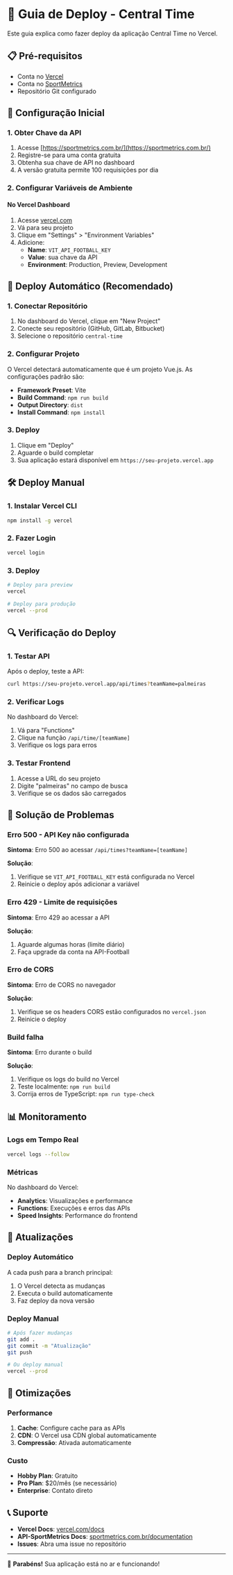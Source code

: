 # 🚀 Guia de Deploy - Central Time

Este guia explica como fazer deploy da aplicação Central Time no Vercel.

## 📋 Pré-requisitos

- Conta no [Vercel](https://vercel.com)
- Conta no [SportMetrics](https://sportmetrics.com.br/)
- Repositório Git configurado

## 🔧 Configuração Inicial

### 1. Obter Chave da API

1. Acesse [https://sportmetrics.com.br/](https://sportmetrics.com.br/)
2. Registre-se para uma conta gratuita
3. Obtenha sua chave de API no dashboard
4. A versão gratuita permite 100 requisições por dia

### 2. Configurar Variáveis de Ambiente

#### No Vercel Dashboard

1. Acesse [vercel.com](https://vercel.com)
2. Vá para seu projeto
3. Clique em "Settings" > "Environment Variables"
4. Adicione:
   - **Name**: `VIT_API_FOOTBALL_KEY`
   - **Value**: sua chave da API
   - **Environment**: Production, Preview, Development

## 🚀 Deploy Automático (Recomendado)

### 1. Conectar Repositório

1. No dashboard do Vercel, clique em "New Project"
2. Conecte seu repositório (GitHub, GitLab, Bitbucket)
3. Selecione o repositório `central-time`

### 2. Configurar Projeto

O Vercel detectará automaticamente que é um projeto Vue.js. As configurações padrão são:

- **Framework Preset**: Vite
- **Build Command**: `npm run build`
- **Output Directory**: `dist`
- **Install Command**: `npm install`

### 3. Deploy

1. Clique em "Deploy"
2. Aguarde o build completar
3. Sua aplicação estará disponível em `https://seu-projeto.vercel.app`

## 🛠️ Deploy Manual

### 1. Instalar Vercel CLI

```bash
npm install -g vercel
```

### 2. Fazer Login

```bash
vercel login
```

### 3. Deploy

```bash
# Deploy para preview
vercel

# Deploy para produção
vercel --prod
```

## 🔍 Verificação do Deploy

### 1. Testar API

Após o deploy, teste a API:

```bash
curl https://seu-projeto.vercel.app/api/times?teamName=palmeiras
```

### 2. Verificar Logs

No dashboard do Vercel:

1. Vá para "Functions"
2. Clique na função `/api/time/[teamName]`
3. Verifique os logs para erros

### 3. Testar Frontend

1. Acesse a URL do seu projeto
2. Digite "palmeiras" no campo de busca
3. Verifique se os dados são carregados

## 🐛 Solução de Problemas

### Erro 500 - API Key não configurada

**Sintoma**: Erro 500 ao acessar `/api/times?teamName=[teamName]`

**Solução**:

1. Verifique se `VIT_API_FOOTBALL_KEY` está configurada no Vercel
2. Reinicie o deploy após adicionar a variável

### Erro 429 - Limite de requisições

**Sintoma**: Erro 429 ao acessar a API

**Solução**:

1. Aguarde algumas horas (limite diário)
2. Faça upgrade da conta na API-Football

### Erro de CORS

**Sintoma**: Erro de CORS no navegador

**Solução**:

1. Verifique se os headers CORS estão configurados no `vercel.json`
2. Reinicie o deploy

### Build falha

**Sintoma**: Erro durante o build

**Solução**:

1. Verifique os logs do build no Vercel
2. Teste localmente: `npm run build`
3. Corrija erros de TypeScript: `npm run type-check`

## 📊 Monitoramento

### Logs em Tempo Real

```bash
vercel logs --follow
```

### Métricas

No dashboard do Vercel:

- **Analytics**: Visualizações e performance
- **Functions**: Execuções e erros das APIs
- **Speed Insights**: Performance do frontend

## 🔄 Atualizações

### Deploy Automático

A cada push para a branch principal:

1. O Vercel detecta as mudanças
2. Executa o build automaticamente
3. Faz deploy da nova versão

### Deploy Manual

```bash
# Após fazer mudanças
git add .
git commit -m "Atualização"
git push

# Ou deploy manual
vercel --prod
```

## 🎯 Otimizações

### Performance

1. **Cache**: Configure cache para as APIs
2. **CDN**: O Vercel usa CDN global automaticamente
3. **Compressão**: Ativada automaticamente

### Custo

- **Hobby Plan**: Gratuito
- **Pro Plan**: $20/mês (se necessário)
- **Enterprise**: Contato direto

## 📞 Suporte

- **Vercel Docs**: [vercel.com/docs](https://vercel.com/docs)
- **API-SportMetrics Docs**: [sportmetrics.com.br/documentation](https://sportmetrics.com.br/documentation)
- **Issues**: Abra uma issue no repositório

---

🎉 **Parabéns!** Sua aplicação está no ar e funcionando!
